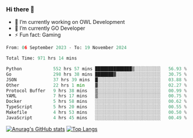 ### Hi there 👋 

- 🔭 I’m currently working on OWL Development
- 🌱 I’m currently GO Developer
-  ⚡ Fun fact: Gaming
  
  <!--
- 👯 I’m looking to collaborate on ...
- 🤔 I’m looking for help with ...
- 💬 Ask me about ...
- 📫 How to reach me: ...
- 😄 Pronouns: ...
-->

<!--START_SECTION:waka-->

```python
From: 06 September 2023 - To: 19 November 2024

Total Time: 971 hrs 14 mins

Python            552 hrs 57 mins ██████████████▒░░░░░░░░░░   56.93 %
Go                298 hrs 38 mins ███████▓░░░░░░░░░░░░░░░░░   30.75 %
JSON              37 hrs 39 mins  █░░░░░░░░░░░░░░░░░░░░░░░░   03.88 %
Other             22 hrs 1 min    ▓░░░░░░░░░░░░░░░░░░░░░░░░   02.27 %
Protocol Buffer   9 hrs 38 mins   ▒░░░░░░░░░░░░░░░░░░░░░░░░   00.99 %
YAML              7 hrs 17 mins   ▒░░░░░░░░░░░░░░░░░░░░░░░░   00.75 %
Docker            5 hrs 58 mins   ░░░░░░░░░░░░░░░░░░░░░░░░░   00.62 %
TypeScript        5 hrs 20 mins   ░░░░░░░░░░░░░░░░░░░░░░░░░   00.55 %
Makefile          4 hrs 53 mins   ░░░░░░░░░░░░░░░░░░░░░░░░░   00.50 %
JavaScript        4 hrs 45 mins   ░░░░░░░░░░░░░░░░░░░░░░░░░   00.49 %
```

<!--END_SECTION:waka-->

[![Anurag's GitHub stats](https://github-readme-stats.vercel.app/api?username=aebalz&show_icons=true&theme=codeSTACKr)](https://github.com/anuraghazra/github-readme-stats)
[![Top Langs](https://github-readme-stats.vercel.app/api/top-langs/?username=aebalz&layout=compact&card_width=350&theme=codeSTACKr)](https://github.com/anuraghazra/github-readme-stats)
<!-- [![Readme Card](https://github-readme-stats.vercel.app/api/pin/?username=aebalz&repo=go-gin-gone&show_owner=true)](https://github.com/anuraghazra/github-readme-stats)-->
